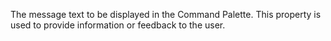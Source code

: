 The message text to be displayed in the Command Palette. This property is used to provide information or feedback to the user.